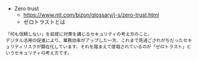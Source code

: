 - Zero trust
  - https://www.ntt.com/bizon/glossary/j-s/zero-trust.html
  - ゼロトラストとは
```
「何も信頼しない」を前提に対策を講じるセキュリティの考え方のこと。
デジタル活用の促進により、業務効率がアップした一方、これまで見過ごされがちだったセキュリティリスクが顕在化しています。それを踏まえて提唱されているのが「ゼロトラスト」というセキュリティの考え方です。
```
